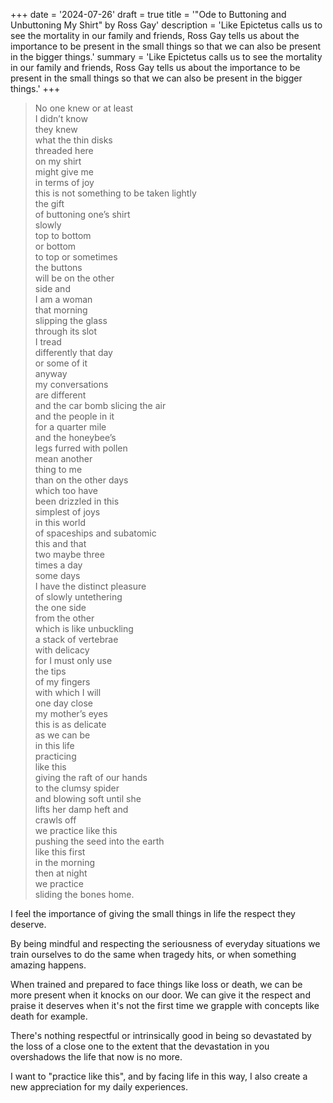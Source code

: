 +++
date = '2024-07-26'
draft = true
title = '"Ode to Buttoning and Unbuttoning My Shirt" by Ross Gay'
description = 'Like Epictetus calls us to see the mortality in our family and friends, Ross Gay tells us about the importance to be present in the small things so that we can also be present in the bigger things.'
summary = 'Like Epictetus calls us to see the mortality in our family and friends, Ross Gay tells us about the importance to be present in the small things so that we can also be present in the bigger things.'
+++

> No one knew or at least  
I didn’t know  
they knew  
what the thin disks  
threaded here  
on my shirt  
might give me  
in terms of joy  
this is not something to be taken lightly  
the gift  
of buttoning one’s shirt  
slowly  
top to bottom  
or bottom  
to top or sometimes  
the buttons  
will be on the other  
side and  
I am a woman  
that morning  
slipping the glass  
through its slot  
I tread  
differently that day  
or some of it  
anyway  
my conversations  
are different  
and the car bomb slicing the air  
and the people in it  
for a quarter mile  
and the honeybee’s  
legs furred with pollen  
mean another  
thing to me  
than on the other days  
which too have  
been drizzled in this  
simplest of joys  
in this world  
of spaceships and subatomic  
this and that  
two maybe three  
times a day  
some days  
I have the distinct pleasure  
of slowly untethering  
the one side  
from the other  
which is like unbuckling  
a stack of vertebrae  
with delicacy  
for I must only use  
the tips  
of my fingers  
with which I will  
one day close  
my mother’s eyes  
this is as delicate  
as we can be  
in this life  
practicing  
like this  
giving the raft of our hands  
to the clumsy spider  
and blowing soft until she  
lifts her damp heft and  
crawls off  
we practice like this  
pushing the seed into the earth  
like this first  
in the morning  
then at night  
we practice  
sliding the bones home.  

I feel the importance of giving the small things in life the respect they deserve.

By being mindful and respecting the seriousness of everyday situations we train ourselves to do the same when tragedy hits, or when something amazing happens.

When trained and prepared to face things like loss or death, we can be more present when it knocks on our door. We can give it the respect and praise it deserves when it's not the first time we grapple with concepts like death for example.

There's nothing respectful or intrinsically good in being so devastated by the loss of a close one to the extent that the devastation in you overshadows the life that now is no more.

I want to "practice like this", and by facing life in this way, I also create a new appreciation for my daily experiences.
